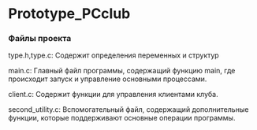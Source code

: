 # Prototype_PCclub

### Файлы проекта
type.h,type.c: Содержит определения переменных и структур

main.c: Главный файл программы, содержащий функцию main, где происходит запуск и управление основными процессами.

client.c: Содержит функции для управления клиентами клуба.

second_utility.c: Вспомогательный файл, содержащий дополнительные функции, которые поддерживают основные операции программы.
